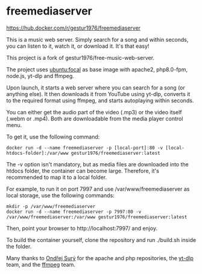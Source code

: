 # freemediaserver

https://hub.docker.com/r/gestur1976/freemediaserver

This is a music web server. Simply search for a song and within seconds, you can listen to it, watch it, or download it. It's that easy!

This project is a fork of gestur1976/free-music-web-server.

The project uses [ubuntu:focal](https://hub.docker.com/layers/library/ubuntu/focal/images/sha256-554e40b15453c788ec799badf0f1ad05c3e5c735b53f940feb8f27cf2ec570c5?context=explore) as base image with apache2, php8.0-fpm, node.js, yt-dlp and ffmpeg.

Upon launch, it starts a web server where you can search for a song (or anything else). It then downloads it from YouTube using yt-dlp, converts it to the required format using ffmpeg, and starts autoplaying within seconds.

You can either get the audio part of the video (.mp3) or the video itself (.webm or .mp4). Both are downloadable from the media player control menu.

To get it, use the following command:

```shell
docker run -d --name freemediaserver -p [local-port]:80 -v [local-htdocs-folder]:/var/www gestur1976/freemediaserver:latest
```
The -v option isn't mandatory, but as media files are downloaded into the htdocs folder, the container can become large. Therefore, it's recommended to map it to a local folder.

For example, to run it on port 7997 and use /var/www/freemediaserver as local storage, use the following commands:

```shell
mkdir -p /var/www/freemediaserver
docker run -d --name freemediaserver -p 7997:80 -v /var/www/freemediaserver:/var/www gestur1976/freemediaserver:latest
```

Then, point your browser to http://localhost:7997/ and enjoy.

To build the container yourself, clone the repository and run ./build.sh inside the folder.

Many thanks to [Ondřej Surý](https://github.com/oerdnj) for the apache and php repositories, the [yt-dlp](https://github.com/yt-dlp) team, and the [ffmpeg](https://ffmpeg.org/) team.
